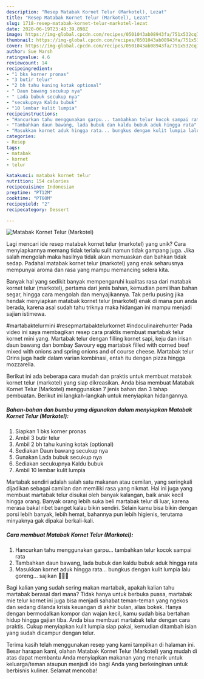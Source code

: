 ```yaml
---
description: "Resep Matabak Kornet Telur (Markotel), Lezat"
title: "Resep Matabak Kornet Telur (Markotel), Lezat"
slug: 1718-resep-matabak-kornet-telur-markotel-lezat
date: 2020-06-19T23:48:39.898Z
image: https://img-global.cpcdn.com/recipes/0501043ab08943fa/751x532cq70/matabak-kornet-telur-markotel-foto-resep-utama.jpg
thumbnail: https://img-global.cpcdn.com/recipes/0501043ab08943fa/751x532cq70/matabak-kornet-telur-markotel-foto-resep-utama.jpg
cover: https://img-global.cpcdn.com/recipes/0501043ab08943fa/751x532cq70/matabak-kornet-telur-markotel-foto-resep-utama.jpg
author: Sue Marsh
ratingvalue: 4.6
reviewcount: 14
recipeingredient:
- "1 bks korner pronas"
- "3 butir telur"
- "2 bh tahu kuning kotak optional"
- " Daun bawang secukup nya"
- " Lada bubuk secukup nya"
- "secukupnya Kaldu bubuk"
- "10 lembar kulit lumpia"
recipeinstructions:
- "Hancurkan tahu menggunakan garpu... tambahkan telur kocok sampai rata"
- "Tambahkan daun bawang, lada bubuk dan kaldu bubuk aduk hingga rata"
- "Masukkan kornet aduk hingga rata... bungkus dengan kulit lumpia lalu goreng... sajikan 💜💜💜"
categories:
- Resep
tags:
- matabak
- kornet
- telur

katakunci: matabak kornet telur 
nutrition: 154 calories
recipecuisine: Indonesian
preptime: "PT12M"
cooktime: "PT60M"
recipeyield: "2"
recipecategory: Dessert

---
```



![Matabak Kornet Telur (Markotel)](https://img-global.cpcdn.com/recipes/0501043ab08943fa/751x532cq70/matabak-kornet-telur-markotel-foto-resep-utama.jpg)

Lagi mencari ide resep matabak kornet telur (markotel) yang unik? Cara menyiapkannya memang tidak terlalu sulit namun tidak gampang juga. Jika salah mengolah maka hasilnya tidak akan memuaskan dan bahkan tidak sedap. Padahal matabak kornet telur (markotel) yang enak seharusnya mempunyai aroma dan rasa yang mampu memancing selera kita.

Banyak hal yang sedikit banyak mempengaruhi kualitas rasa dari matabak kornet telur (markotel), pertama dari jenis bahan, kemudian pemilihan bahan segar, hingga cara mengolah dan menyajikannya. Tak perlu pusing jika hendak menyiapkan matabak kornet telur (markotel) enak di mana pun anda berada, karena asal sudah tahu triknya maka hidangan ini mampu menjadi sajian istimewa.

#martabaktelurmini #resepmartabaktelurkornet #indoculinairehunter Pada video ini saya membagikan resep cara praktis membuat martabak telur kornet mini yang. Martabak telur dengan filling kornet sapi, keju dan irisan daun bawang dan bombay Savoury egg martabak filled with corned beef mixed with onions and spring onions and of course cheese. Martabak telur Orins juga hadir dalam varian kombinasi, entah itu dengan pizza hingga mozzarella.


Berikut ini ada beberapa cara mudah dan praktis untuk membuat matabak kornet telur (markotel) yang siap dikreasikan. Anda bisa membuat Matabak Kornet Telur (Markotel) menggunakan 7 jenis bahan dan 3 tahap pembuatan. Berikut ini langkah-langkah untuk menyiapkan hidangannya.

<!--inarticleads1-->

##### Bahan-bahan dan bumbu yang digunakan dalam menyiapkan Matabak Kornet Telur (Markotel):

1. Siapkan 1 bks korner pronas
1. Ambil 3 butir telur
1. Ambil 2 bh tahu kuning kotak (optional)
1. Sediakan  Daun bawang secukup nya
1. Gunakan  Lada bubuk secukup nya
1. Sediakan secukupnya Kaldu bubuk
1. Ambil 10 lembar kulit lumpia


Martabak sendiri adalah salah satu makanan atau cemilan, yang seringkali dijadikan sebagai camilan dan memiliki rasa yang nikmat. Hal ini juga yang membuat martabak telur disukai oleh banyak kalangan, baik anak kecil hingga orang. Banyak orang lebih suka beli martabak telur di luar, karena merasa bakal ribet banget kalau bikin sendiri. Selain kamu bisa bikin dengan porsi lebih banyak, lebih hemat, bahannya pun lebih higienis, terutama minyaknya gak dipakai berkali-kali. 

<!--inarticleads2-->

##### Cara membuat Matabak Kornet Telur (Markotel):

1. Hancurkan tahu menggunakan garpu... tambahkan telur kocok sampai rata
1. Tambahkan daun bawang, lada bubuk dan kaldu bubuk aduk hingga rata
1. Masukkan kornet aduk hingga rata... bungkus dengan kulit lumpia lalu goreng... sajikan 💜💜💜


Bagi kalian yang sudah sering makan martabak, apakah kalian tahu martabak berasal dari mana? Tidak hanya untuk berbuka puasa, martabak mie telur kornet ini juga bisa menjadi sahabat teman-teman yang ngekos dan sedang dilanda krisis keuangan di akhir bulan, alias bokek. Hanya dengan bermodalkan kompor dan wajan kecil, kamu sudah bisa bertahan hidup hingga gajian tiba. Anda bisa membuat martabak telur dengan cara praktis. Cukup menyiapkan kulit lumpia siap pakai, kemudian ditambah isian yang sudah dicampur dengan telur. 

Terima kasih telah menggunakan resep yang kami tampilkan di halaman ini. Besar harapan kami, olahan Matabak Kornet Telur (Markotel) yang mudah di atas dapat membantu Anda menyiapkan makanan yang menarik untuk keluarga/teman ataupun menjadi ide bagi Anda yang berkeinginan untuk berbisnis kuliner. Selamat mencoba!
